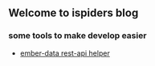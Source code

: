 ## Welcome to ispiders blog

### some tools to make develop easier
* [ember-data rest-api helper](https://ispiders.github.io/blog/ember-restapi-helper/#/restful)

